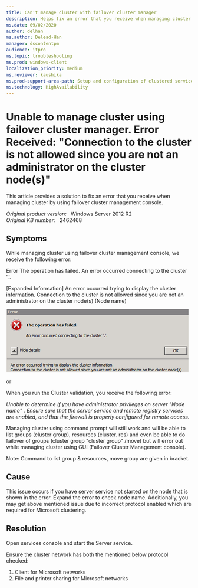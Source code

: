 ```yaml
---
title: Can't manage cluster with failover cluster manager
description: Helps fix an error that you receive when managing cluster by using failover cluster management console.
ms.date: 09/02/2020
author: delhan
ms.author: Delead-Han
manager: dscontentpm
audience: itpro
ms.topic: troubleshooting
ms.prod: windows-client
localization_priority: medium
ms.reviewer: kaushika
ms.prod-support-area-path: Setup and configuration of clustered services and applications
ms.technology: HighAvailability
---
```

# Unable to manage cluster using failover cluster manager. Error Received: "Connection to the cluster is not allowed since you are not an administrator on the cluster node(s)"

This article provides a solution to fix an error that you receive when managing cluster by using failover cluster management console.

_Original product version:_ &nbsp; Windows Server 2012 R2  
_Original KB number:_ &nbsp; 2462468

## Symptoms

While managing cluster using failover cluster management console, we receive the following error:

Error
The operation has failed.
An error occurred connecting to the cluster '.'.

[Expanded Information]
An error occurred trying to display the cluster information.
Connection to the cluster is not allowed since you are not an administrator on the cluster node(s) (Node name)

![error that we get when we try to manage cluster ](./media/cannot-manage-cluster-with-failover-cluster-manager/error-message-dialog.png)

or

When you run the Cluster validation, you receive the following error:

*Unable to determine if you have administrator privileges on server "Node name" . Ensure sure that the server service and remote registry services are enabled, and that the firewall is properly configured for remote access.*  

Managing cluster using command prompt will still work and will be able to list groups (cluster group), resources (cluster. res) and even be able to do failover of groups (cluster group "cluster group" /move) but will error out while managing cluster using GUI (Failover Cluster Management console).

Note: Command to list group & resources, move group are given in bracket.

## Cause

This issue occurs if you have server service not started on the node that is shown in the error. Expand the error to check node name.
Additionally, you may get above mentioned issue due to incorrect protocol enabled which are required for Microsoft clustering.

## Resolution

Open services console and start the Server service.

Ensure the cluster network has both the mentioned below protocol checked:

1. Client for Microsoft networks
2. File and printer sharing for Microsoft networks
